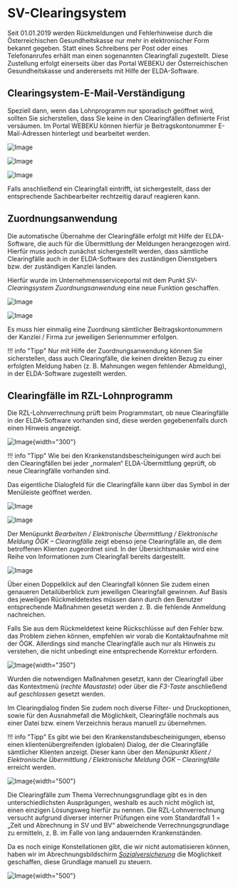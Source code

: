 # SV-Clearingsystem

Seit 01.01.2019 werden Rückmeldungen und Fehlerhinweise durch die Österreichischen Gesundheitskasse nur mehr in elektronischer Form bekannt gegeben. Statt eines Schreibens per Post oder eines Telefonanrufes erhält man einen sogenannten Clearingfall zugestellt. Diese Zustellung erfolgt einerseits über das Portal WEBEKU der Österreichischen Gesundheitskasse und andererseits mit Hilfe der ELDA-Software.

## Clearingsystem-E-Mail-Verständigung

Speziell dann, wenn das Lohnprogramm nur sporadisch geöffnet wird, sollten Sie sicherstellen, dass Sie keine in den Clearingfällen definierte Frist versäumen. Im Portal WEBEKU können hierfür je Beitragskontonummer E-Mail-Adressen hinterlegt und bearbeitet werden.

![Image](<img/image200.png>)

![Image](<img/image201.png>)

![Image](<img/image202.png>)

Falls anschließend ein Clearingfall eintrifft, ist sichergestellt, dass der entsprechende Sachbearbeiter rechtzeitig darauf reagieren kann.

## Zuordnungsanwendung

Die automatische Übernahme der Clearingfälle erfolgt mit Hilfe der ELDA-Software, die auch für die Übermittlung der Meldungen herangezogen wird. Hierfür muss jedoch zunächst sichergestellt werden, dass sämtliche Clearingfälle auch in der ELDA-Software des zuständigen Dienstgebers bzw. der zuständigen Kanzlei landen.

Hierfür wurde im Unternehmensserviceportal mit dem Punkt *SV-Clearingsystem Zuordnungsanwendung* eine neue Funktion geschaffen.

![Image](<img/image203.png>)

![Image](<img/image204.png>)

Es muss hier einmalig eine Zuordnung sämtlicher Beitragskontonummern der Kanzlei / Firma zur jeweiligen Seriennummer erfolgen.

!!! info "Tipp"
    Nur mit Hilfe der Zuordnungsanwendung können Sie sicherstellen, dass auch Clearingfälle, die keinen direkten Bezug zu einer erfolgten Meldung haben (z. B. Mahnungen wegen fehlender Abmeldung), in der ELDA-Software zugestellt werden.

## Clearingfälle im RZL-Lohnprogramm

Die RZL-Lohnverrechnung prüft beim Programmstart, ob neue Clearingfälle in der ELDA-Software vorhanden sind, diese werden gegebenenfalls durch einen Hinweis angezeigt.

![Image](<img/image205.png>){width="300"}

!!! info "Tipp"
    Wie bei den Krankenstandsbescheinigungen wird auch bei den Clearingfällen bei jeder „normalen“ ELDA-Übermittlung geprüft, ob neue Clearingfälle vorhanden sind.

Das eigentliche Dialogfeld für die Clearingfälle kann über das Symbol in der Menüleiste geöffnet werden.

![Image](<img/image206.png>)

![Image](<img/image207.png>)

Der Menüpunkt *Bearbeiten / Elektronische Übermittlung / Elektronische Meldung ÖGK – Clearingfälle* zeigt ebenso jene Clearingfälle an, die dem betroffenen Klienten zugeordnet sind. In der Übersichtsmaske wird eine Reihe von Informationen zum Clearingfall bereits dargestellt.

![Image](<img/image208.png>)

Über einen Doppelklick auf den Clearingfall können Sie zudem einen genaueren Detailüberblick zum jeweiligen Clearingfall gewinnen. Auf Basis des jeweiligen Rückmeldetextes müssen dann durch den Benutzer entsprechende Maßnahmen gesetzt werden z. B. die fehlende Anmeldung nachreichen.

Falls Sie aus dem Rückmeldetext keine Rückschlüsse auf den Fehler bzw. das Problem ziehen können, empfehlen wir vorab die Kontaktaufnahme mit der ÖGK. Allerdings sind manche Clearingfälle auch nur als Hinweis zu verstehen, die nicht unbedingt eine entsprechende Korrektur erfordern.

![Image](<img/image209.png>){width="350"}

Wurden die notwendigen Maßnahmen gesetzt, kann der Clearingfall über das Kontextmenü (*rechte Maustaste*) oder über die *F3-Taste* anschließend auf *geschlossen* gesetzt werden.

Im Clearingdialog finden Sie zudem noch diverse Filter- und Druckoptionen, sowie für den Ausnahmefall die Möglichkeit, Clearingfälle nochmals aus einer Datei bzw. einem Verzeichnis heraus manuell zu übernehmen.

!!! info "Tipp"
    Es gibt wie bei den Krankenstandsbescheinigungen, ebenso einen klientenübergreifenden (globalen) Dialog, der die Clearingfälle sämtlicher Klienten anzeigt. Dieser kann über den *Menüpunkt Klient / Elektronische Übermittlung / Elektronische Meldung ÖGK – Clearingfälle* erreicht werden.

![Image](<img/image210.png>){width="500"}

Die Clearingfälle zum Thema Verrechnungsgrundlage gibt es in den unterschiedlichsten Ausprägungen, weshalb es auch nicht möglich ist, einen einzigen Lösungsweg hierfür zu nennen. Die RZL-Lohnverrechnung versucht aufgrund diverser interner Prüfungen eine vom Standardfall 1 = „Zeit und Abrechnung in SV und BV“ abweichende Verrechnungsgrundlage zu ermitteln, z. B. im Falle von lang andauernden Krankenständen.

Da es noch einige Konstellationen gibt, die wir nicht automatisieren können, haben wir im Abrechnungsbildschirm [*Sozialversicherung*](../Abrechnungsbildschirme/Sozialversicherung.md) die Möglichkeit geschaffen, diese Grundlage manuell zu steuern.

![Image](<img/image211.png>){width="500"}